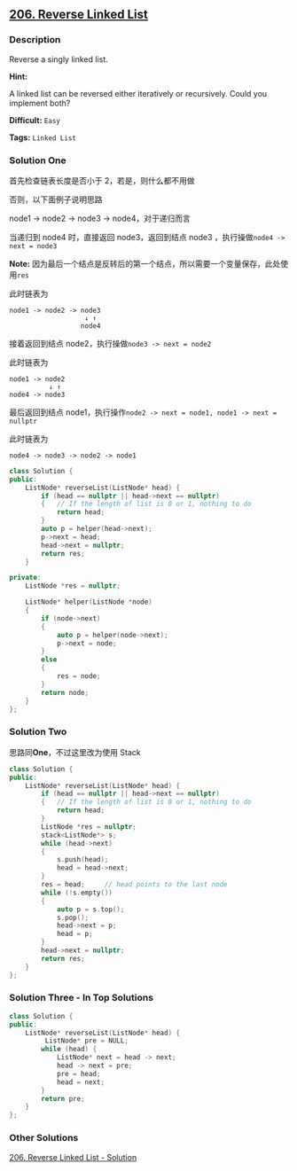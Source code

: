 ## [206. Reverse Linked List](https://leetcode.com/problems/reverse-linked-list/#/description)

### Description

Reverse a singly linked list.

**Hint:**

A linked list can be reversed either iteratively or recursively. Could you implement both?

**Difficult:** `Easy`

**Tags:** `Linked List`

### Solution One

首先检查链表长度是否小于 2，若是，则什么都不用做

否则，以下面例子说明思路

node1 -> node2 -> node3 -> node4，对于递归而言

当递归到 node4 时，直接返回 node3，返回到结点 node3 ，执行操做`node4 -> next = node3`

**Note:** 因为最后一个结点是反转后的第一个结点，所以需要一个变量保存，此处使用`res`

此时链表为

```
node1 -> node2 -> node3
                   ↓ ↑
                  node4
```

接着返回到结点 node2，执行操做`node3 -> next = node2`

此时链表为

```
node1 -> node2
          ↓ ↑
node4 -> node3
```

最后返回到结点 node1，执行操作`node2 -> next = node1, node1 -> next = nullptr`

此时链表为

```
node4 -> node3 -> node2 -> node1
```

```c++
class Solution {
public:
    ListNode* reverseList(ListNode* head) {
        if (head == nullptr || head->next == nullptr)
        {	// If the length of list is 0 or 1, nothing to do
            return head;
        }
        auto p = helper(head->next);
        p->next = head;
        head->next = nullptr;
        return res;
    }

private:
    ListNode *res = nullptr;

    ListNode* helper(ListNode *node)
    {
        if (node->next)
        {
            auto p = helper(node->next);
            p->next = node;
        }
        else
        {
            res = node;
        }
        return node;
    }
};
```

### Solution Two

思路同**One**，不过这里改为使用 Stack

```c++
class Solution {
public:
    ListNode* reverseList(ListNode* head) {
        if (head == nullptr || head->next == nullptr)
        {	// If the length of list is 0 or 1, nothing to do
            return head;
        }
        ListNode *res = nullptr;
        stack<ListNode*> s;
        while (head->next)
        {
            s.push(head);
            head = head->next;
        }
        res = head;		// head points to the last node
        while (!s.empty())
        {
            auto p = s.top();
            s.pop();
            head->next = p;
            head = p;
        }
        head->next = nullptr;
        return res;
    }
};
```

### Solution Three - In Top Solutions

```c++
class Solution {
public:
    ListNode* reverseList(ListNode* head) {
         ListNode* pre = NULL;
        while (head) {
            ListNode* next = head -> next;
            head -> next = pre;
            pre = head;
            head = next;
        }
        return pre;
    }
};
```

### Other Solutions

[206. Reverse Linked List - Solution](https://leetcode.com/problems/reverse-linked-list/#/solution)
